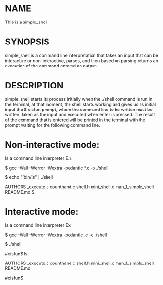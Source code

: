 # NAME
This is a simple_shell

# SYNOPSIS
simple_shell is a command line interpretation that takes an input that can be interactive or non-interactive, parses, and then based on parsing returns an execution of the command entered as output.

# DESCRIPTION
simple_shell starts its process initially when the ./shell command is run in the terminal, at that moment, the shell starts working and gives us as initial input the $ cisfun prompt, where the command line to be written must be written. taken as the input and executed when enter is pressed. The result of the command that is entered will be printed in the terminal with the prompt waiting for the following command line.

# Non-interactive mode:
Is a command line interpreter E.x:

$ gcc -Wall -Werror -Wextra -pedantic *.c -o ./shell

$ echo "/bin/ls" | ./shell

AUTHORS _execute.c counthand.c shell.h mini_shell.c man_1_simple_shell README.md 
$
# Interactive mode:
Is a command line interpreter Ex:

$ gcc -Wall -Werror -Wextra -pedantic .c -o ./shell

$ ./shell

#cisfun$ ls

AUTHORS _execute.c counthand.c shell.h mini_shell.c man_1_simple_shell README.md 

#cisfun$
